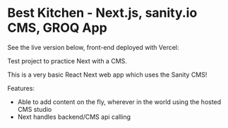 # Best Kitchen - Next.js, sanity.io CMS, GROQ App

See the live version below, front-end deployed with Vercel:

Test project to practice Next with a CMS.


This is a very basic React Next web app which uses the Sanity CMS!

Features: 
 - Able to add content on the fly, wherever in the world using the hosted CMS studio
 - Next handles backend/CMS api calling